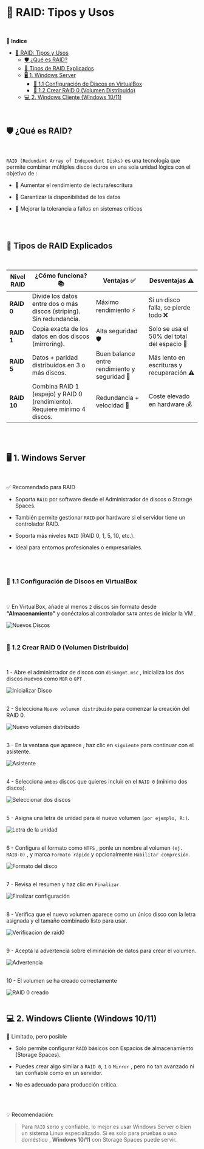 # 💽 RAID: Tipos y Usos
<br>

**📑 Indice**
- [💽 RAID: Tipos y Usos](#-raid-tipos-y-usos)
  - [🛡️ ¿Qué es RAID?](#️-qué-es-raid)
  - [🧱 Tipos de RAID Explicados](#-tipos-de-raid-explicados)
  - [🖥️ 1. Windows Server](#️-1-windows-server)
    - [🔧 1.1 Configuración de Discos en VirtualBox](#-11-configuración-de-discos-en-virtualbox)
    - [💽 1.2 Crear RAID 0 (Volumen Distribuido)](#-12-crear-raid-0-volumen-distribuido)
  - [💻 2. Windows Cliente (Windows 10/11)](#-2-windows-cliente-windows-1011)

<br>

## 🛡️ ¿Qué es RAID?
<br>

``RAID (Redundant Array of Independent Disks)`` es una tecnología que permite combinar múltiples discos duros en una sola unidad lógica con el objetivo de :

- 💨 Aumentar el rendimiento de lectura/escritura

- 🔐 Garantizar la disponibilidad de los datos

- 🧱 Mejorar la tolerancia a fallos en sistemas críticos

<br>
<br>

## 🧱 Tipos de RAID Explicados
<br>

| Nivel RAID | ¿Cómo funciona? 📚                                                                 | Ventajas ✅                              | Desventajas ⚠️                         |
|------------|-------------------------------------------------------------------------------------|------------------------------------------|-----------------------------------------|
| **RAID 0** | Divide los datos entre dos o más discos (striping). Sin redundancia.               | Máximo rendimiento ⚡                     | Si un disco falla, se pierde todo ❌     |
| **RAID 1** | Copia exacta de los datos en dos discos (mirroring).                               | Alta seguridad 🛡️                        | Solo se usa el 50% del total del espacio 💾 |
| **RAID 5** | Datos + paridad distribuidos en 3 o más discos.                                    | Buen balance entre rendimiento y seguridad 🔁 | Más lento en escrituras y recuperación ⚠️ |
| **RAID 10**| Combina RAID 1 (espejo) y RAID 0 (rendimiento). Requiere mínimo 4 discos.          | Redundancia + velocidad 💪               | Coste elevado en hardware 💰             |

<br>
<br>

## 🖥️ 1. Windows Server
<br>

✅ Recomendado para RAID

- Soporta ``RAID`` por software desde el Administrador de discos o Storage Spaces.

- También permite gestionar ``RAID`` por hardware si el servidor tiene un controlador RAID.

- Soporta más niveles ``RAID`` (RAID 0, 1, 5, 10, etc.).

- Ideal para entornos profesionales o empresariales.

<br>
<br>

### 🔧 1.1 Configuración de Discos en VirtualBox
<br>

💡 En VirtualBox, añade al menos ``2`` discos sin formato desde **“Almacenamiento”** y conéctalos al controlador ``SATA`` antes de iniciar la VM .

![Nuevos Discos](./img/raid0/virtualbox1.png)
<br>
<br>


### 💽 1.2 Crear RAID 0 (Volumen Distribuido)
<br>

1 - Abre el administrador de discos con ``diskmgmt.msc`` , inicializa los dos discos nuevos como ``MBR`` o ``GPT`` .

![Inicializar Disco](./img/raid0/raid0.png)
<br>
<br>


2 - Selecciona ``Nuevo volumen distribuido`` para comenzar la creación del RAID 0.

![Nuevo volumen distribuido](./img/raid0/raid1.png)
<br>
<br>



3 - En la ventana que aparece , haz clic en ``siguiente`` para continuar con el asistente.

![Asistente](./img/raid0/raid2.png)
<br>
<br>


4 - Selecciona ``ambos`` discos que quieres incluir en el ``RAID 0`` (mínimo dos discos).

![Seleccionar dos discos](./img/raid0/raid3.png)
<br>
<br>


5 - Asigna una letra de unidad para el nuevo volumen ``(por ejemplo, R:)``.

![Letra de la unidad](./img/raid0/raid4.png)
<br>
<br>


6 - Configura el formato como ``NTFS`` , ponle un nombre al volumen ``(ej. RAID-0)`` , y marca ``Formato rápido`` y opcionalmente ``Habilitar compresión``.

![Formato del disco](./img/raid0/raid5.png)
<br>
<br>


7 - Revisa el resumen y haz clic en ``Finalizar``

![Finalizar configuración](./img/raid0/raid6.png)
<br>
<br>


8 - Verifica que el nuevo volumen aparece como un único disco con la letra asignada y el tamaño combinado listo para usar.  

![Verificacion de raid0](./img/raid0/raid7.png)
<br>
<br>


9 - Acepta la advertencia sobre eliminación de datos para crear el volumen.

![Advertencia](./img/raid0/raid8.png)
<br>
<br>


10 - El volumen se ha creado correctamente 

![RAID 0 creado](./img/raid0/raid9.png)
<br>
<br>




## 💻 2. Windows Cliente (Windows 10/11)

🔧 Limitado, pero posible

- Solo permite configurar ``RAID`` básicos con Espacios de almacenamiento (Storage Spaces).

- Puedes crear algo similar a ``RAID 0``, ``1`` o ``Mirror`` , pero no tan avanzado ni tan confiable como en un servidor.

- No es adecuado para producción crítica.

<br>
<br>

💡 Recomendación:

>Para ``RAID`` serio y confiable, lo mejor es usar Windows Server o bien un sistema Linux especializado.
>Si es solo para pruebas o uso doméstico , **Windows 10/11** con Storage Spaces puede servir.
